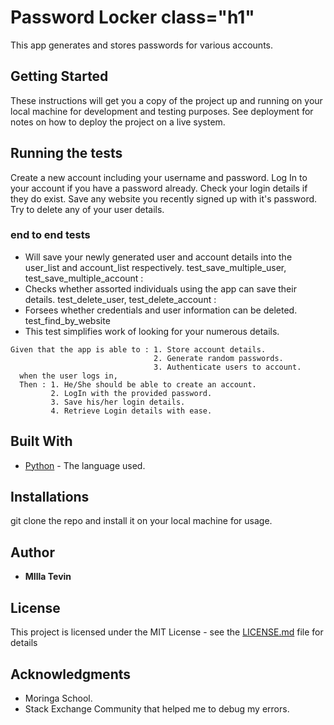 
# Password Locker class="h1"

This app generates and stores passwords for various accounts.

## Getting Started

These instructions will get you a copy of the project up and running on your local machine for development and testing purposes. See deployment for notes on how to deploy the project on a live system.


## Running the tests

Create a new account including your username and password.
Log In to your account if you have a password already.
Check your login details if they do exist.
Save any website you recently signed up with it's password.
Try to delete any of your user details.

###  end to end tests


  - Will save your newly generated user and account details into the user_list and account_list respectively.
test_save_multiple_user, test_save_multiple_account :
  - Checks whether assorted individuals using the app can save their details.
test_delete_user, test_delete_account :
  - Forsees whether credentials and user information can be deleted.
test_find_by_website
  - This test simplifies work of looking for your numerous details.


```
Given that the app is able to : 1. Store account details.
                                2. Generate random passwords.
                                3. Authenticate users to account.
  when the user logs in,
  Then : 1. He/She should be able to create an account.
         2. LogIn with the provided password.
         3. Save his/her login details.
         4. Retrieve Login details with ease.

```


## Built With

* [Python](https://docs.python.org/3/) - The language used.


## Installations
   git clone the repo and install it on your local machine for usage.


## Author

* **MIlla Tevin**



## License

This project is licensed under the MIT License - see the [LICENSE.md](LICENSE.md) file for details

## Acknowledgments

* Moringa School.
* Stack Exchange Community that helped me to debug my errors.
